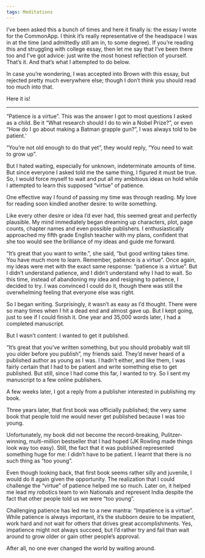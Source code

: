 ```yaml
---
tags: Meditations
---
```

I’ve been asked this a bunch of times and here it finally is: the essay I wrote for the CommonApp. I think it’s really representative of the headspace I was in at the time (and admittedly still am in, to some degree). If you’re reading this and struggling with college essay, then let me say that I’ve been there too and I’ve got advice: just write the most honest reflection of yourself. That’s it. And that’s what I attempted to do below.

In case you’re wondering, I was accepted into Brown with this essay, but rejected pretty much everywhere else; though I don’t think you should read too much into that.

Here it is!

---

“Patience is a virtue”. This was the answer I got to most questions I asked as a child.
Be it “What research should I do to win a Nobel Prize?”, or even “How do I go about making a Batman grapple
gun?”, I was always told to be patient.’

“You’re not old enough to do that yet”, they would reply, “You need to wait to grow up”.

But I hated waiting, especially for unknown, indeterminate amounts of time. But since everyone I asked told me
the same thing, I figured it must be true. So, I would force myself to wait and put all my ambitious ideas on hold
while I attempted to learn this supposed “virtue” of patience.

One effective way I found of passing my time was through reading. My love for reading soon kindled another
desire: to write something.

Like every other desire or idea I’d ever had, this seemed great and perfectly plausible.
My mind immediately began dreaming up characters, plot, page counts, chapter names and even possible
publishers. I enthusiastically approached my fifth grade English teacher with my plans, confident that she too
would see the brilliance of my ideas and guide me forward.

“It’s great that you want to write.”, she said, “but good writing takes time. You have much more to learn. Remember, patience is a virtue”. Once again, my ideas were met with the exact same response: “patience is a
virtue”. But I didn’t understand patience, and I didn’t understand why I had to wait. So this time, instead of
abandoning my idea and resigning to patience, I decided to try. I was convinced I could do it, though there was still
the overwhelming feeling that everyone else was right.

So I began writing. Surprisingly, it wasn’t as easy as I’d thought. There were so many times when I hit a dead end
and almost gave up. But I kept going, just to see if I could finish it. One year and 35,000 words later, I had a
completed manuscript.

But I wasn’t content: I wanted to get it published.

“It’s great that you’ve written something, but you should probably wait till you older before you publish”, my friends
said. They’d never heard of a published author as young as I was. I hadn’t either, and like them, I was fairly certain
that I had to be patient and write something else to get published. But still, since I had come this far, I wanted to
try. So I sent my manuscript to a few online publishers.

A few weeks later, I got a reply from a publisher interested in publishing my book.

Three years later, that first book was officially published; the very same book that people told me would never get
published because I was too young.

Unfortunately, my book did not become the record-breaking, Pulitzer-winning, multi-million bestseller that I had
hoped (JK Rowling made things look way too easy). Still, the fact that it was published represented something
huge for me: I didn’t have to be patient. I learnt that there is no such thing as “too young”.

Even though looking back, that first book seems rather silly and juvenile, I would do it again given the opportunity.
The realization that I could challenge the “virtue” of patience helped me so much. Later on, it helped me lead my
robotics team to win Nationals and represent India despite the fact that other people told us we were “too young”.

Challenging patience has led me to a new mantra: “Impatience is a virtue”. While patience is always important,
it’s the stubborn desire to be impatient, work hard and not wait for others that drives great accomplishments. Yes,
impatience might not always succeed, but I’d rather try and fail than wait around to grow older or gain other
people’s approval.

After all, no one ever changed the world by waiting around.

